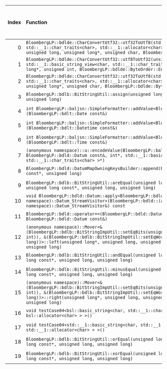 |   Index | Function                                                                                                                                                                                                                                                                                               |   Difference in number of lines |   Function size difference in bytes | Disassembly                                                                | Number of lines in assumed build   | Number of bytes in assumed build   | Number of lines in ignored build   | Number of bytes in ignored build   |
|--------:|:-------------------------------------------------------------------------------------------------------------------------------------------------------------------------------------------------------------------------------------------------------------------------------------------------------|--------------------------------:|------------------------------------:|:---------------------------------------------------------------------------|:-----------------------------------|:-----------------------------------|:-----------------------------------|:-----------------------------------|
|       0 | `BloombergLP::bdlde::CharConvertUtf32::utf32ToUtf8(std::__1::basic_string<char, std::__1::char_traits<char>, std::__1::allocator<char> >*, unsigned int const*, unsigned long, unsigned long*, unsigned char, BloombergLP::bdlde::ByteOrder::Enum)`                                                    |                               5 |                                  16 | [Assumed](0.assume.s.txt), [Ignored](0.none.s.txt), [Diff](0.diff.html)    | 432                                | 4,519,568                          | 416                                | 4,521,136                          |
|       1 | `BloombergLP::bdlde::CharConvertUtf32::utf8ToUtf32(unsigned int*, unsigned long, std::__1::basic_string_view<char, std::__1::char_traits<char> > const&, unsigned long*, unsigned int, BloombergLP::bdlde::ByteOrder::Enum)`                                                                           |                               4 |                                  64 | [Assumed](1.assume.s.txt), [Ignored](1.none.s.txt), [Diff](1.diff.html)    | 1,216                              | 4,517,088                          | 1,152                              | 4,518,736                          |
|       2 | `BloombergLP::bdlde::CharConvertUtf32::utf32ToUtf8(std::__1::basic_string<char, std::__1::char_traits<char>, std::__1::allocator<char> >*, unsigned int const*, unsigned long*, unsigned char, BloombergLP::bdlde::ByteOrder::Enum)`                                                                   |                               3 |                                   0 | [Assumed](2.assume.s.txt), [Ignored](2.none.s.txt), [Diff](2.diff.html)    | 400                                | 4,518,720                          | 400                                | 4,520,304                          |
|       3 | `BloombergLP::bdlb::BitStringUtil::assign(unsigned long*, unsigned long, bool, unsigned long)`                                                                                                                                                                                                         |                               1 |                                   0 | [Assumed](3.assume.s.txt), [Ignored](3.none.s.txt), [Diff](3.diff.html)    | 448                                | 4,466,096                          | 448                                | 4,466,560                          |
|       4 | `int BloombergLP::baljsn::SimpleFormatter::addValue<BloombergLP::bdlt::Date>(BloombergLP::bdlt::Date const&)`                                                                                                                                                                                          |                              -1 |                                   0 | [Assumed](4.assume.s.txt), [Ignored](4.none.s.txt), [Diff](4.diff.html)    | 288                                | 4,452,112                          | 288                                | 4,452,576                          |
|       5 | `int BloombergLP::baljsn::SimpleFormatter::addValue<BloombergLP::bdlt::Datetime>(BloombergLP::bdlt::Datetime const&)`                                                                                                                                                                                  |                              -1 |                                   0 | [Assumed](5.assume.s.txt), [Ignored](5.none.s.txt), [Diff](5.diff.html)    | 288                                | 4,452,688                          | 288                                | 4,453,152                          |
|       6 | `int BloombergLP::baljsn::SimpleFormatter::addValue<BloombergLP::bdlt::Time>(BloombergLP::bdlt::Time const&)`                                                                                                                                                                                          |                              -1 |                                   0 | [Assumed](6.assume.s.txt), [Ignored](6.none.s.txt), [Diff](6.diff.html)    | 288                                | 4,452,400                          | 288                                | 4,452,864                          |
|       7 | `(anonymous namespace)::u::encodeValue(BloombergLP::baljsn::SimpleFormatter*, BloombergLP::bdld::Datum const&, int*, std::__1::basic_string_view<char, std::__1::char_traits<char> >*)`                                                                                                                |                              -5 |                                 -32 | [Assumed](7.assume.s.txt), [Ignored](7.none.s.txt), [Diff](7.diff.html)    | 1,040                              | 4,448,432                          | 1,072                              | 4,448,864                          |
|       8 | `BloombergLP::bdld::DatumMapOwningKeysBuilder::append(BloombergLP::bdld::DatumMapEntry const*, unsigned long)`                                                                                                                                                                                         |                              -6 |                                 -16 | [Assumed](8.assume.s.txt), [Ignored](8.none.s.txt), [Diff](8.diff.html)    | 1,008                              | 4,513,072                          | 1,024                              | 4,514,704                          |
|       9 | `BloombergLP::bdlb::BitStringUtil::areEqual(unsigned long const*, unsigned long, unsigned long const*, unsigned long, unsigned long)`                                                                                                                                                                  |                              -8 |                                 -32 | [Assumed](9.assume.s.txt), [Ignored](9.none.s.txt), [Diff](9.diff.html)    | 496                                | 4,482,016                          | 528                                | 4,483,376                          |
|      10 | `void BloombergLP::bdld::Datum::apply<BloombergLP::bdld::(anonymous namespace)::Datum_StreamVisitor>(BloombergLP::bdld::(anonymous namespace)::Datum_StreamVisitor&) const`                                                                                                                            |                              -9 |                                 -32 | [Assumed](10.assume.s.txt), [Ignored](10.none.s.txt), [Diff](10.diff.html) | 1,632                              | 4,499,392                          | 1,664                              | 4,500,944                          |
|      11 | `BloombergLP::bdld::operator==(BloombergLP::bdld::Datum const&, BloombergLP::bdld::Datum const&)`                                                                                                                                                                                                      |                             -14 |                                 -48 | [Assumed](11.assume.s.txt), [Ignored](11.none.s.txt), [Diff](11.diff.html) | 1,568                              | 4,503,168                          | 1,616                              | 4,504,752                          |
|      12 | `(anonymous namespace)::Mover<&(BloombergLP::bdlb::BitStringImpUtil::setEqBits(unsigned long*, int, unsigned long, int)), &(BloombergLP::bdlb::BitStringImpUtil::setEqWord(unsigned long*, unsigned long))>::left(unsigned long*, unsigned long, unsigned long const*, unsigned long, unsigned long)`  |                             -16 |                                 -64 | [Assumed](12.assume.s.txt), [Ignored](12.none.s.txt), [Diff](12.diff.html) | 1,504                              | 4,477,792                          | 1,568                              | 4,478,944                          |
|      13 | `BloombergLP::bdlb::BitStringUtil::andEqual(unsigned long*, unsigned long, unsigned long const*, unsigned long, unsigned long)`                                                                                                                                                                        |                             -22 |                                 -80 | [Assumed](13.assume.s.txt), [Ignored](13.none.s.txt), [Diff](13.diff.html) | 2,784                              | 4,467,120                          | 2,864                              | 4,467,584                          |
|      14 | `BloombergLP::bdlb::BitStringUtil::minusEqual(unsigned long*, unsigned long, unsigned long const*, unsigned long, unsigned long)`                                                                                                                                                                      |                             -27 |                                 -96 | [Assumed](14.assume.s.txt), [Ignored](14.none.s.txt), [Diff](14.diff.html) | 2,464                              | 4,469,904                          | 2,560                              | 4,470,448                          |
|      15 | `(anonymous namespace)::Mover<&(BloombergLP::bdlb::BitStringImpUtil::setEqBits(unsigned long*, int, unsigned long, int)), &(BloombergLP::bdlb::BitStringImpUtil::setEqWord(unsigned long*, unsigned long))>::right(unsigned long*, unsigned long, unsigned long const*, unsigned long, unsigned long)` |                             -41 |                                -144 | [Assumed](15.assume.s.txt), [Ignored](15.none.s.txt), [Diff](15.diff.html) | 1,232                              | 4,479,328                          | 1,376                              | 4,480,544                          |
|      16 | `void testCase04<bsl::basic_string<char, std::__1::char_traits<char>, bsl::allocator<char> > >()`                                                                                                                                                                                                      |                             -48 |                                -160 | [Assumed](16.assume.s.txt), [Ignored](16.none.s.txt), [Diff](16.diff.html) | 23,040                             | 4,366,240                          | 23,200                             | 4,366,304                          |
|      17 | `void testCase04<std::__1::basic_string<char, std::__1::char_traits<char>, std::__1::allocator<char> > >()`                                                                                                                                                                                            |                             -50 |                                -192 | [Assumed](17.assume.s.txt), [Ignored](17.none.s.txt), [Diff](17.diff.html) | 21,424                             | 4,389,280                          | 21,616                             | 4,389,504                          |
|      18 | `BloombergLP::bdlb::BitStringUtil::orEqual(unsigned long*, unsigned long, unsigned long const*, unsigned long, unsigned long)`                                                                                                                                                                         |                             -77 |                                -256 | [Assumed](18.assume.s.txt), [Ignored](18.none.s.txt), [Diff](18.diff.html) | 2,656                              | 4,472,368                          | 2,912                              | 4,473,008                          |
|      19 | `BloombergLP::bdlb::BitStringUtil::xorEqual(unsigned long*, unsigned long, unsigned long const*, unsigned long, unsigned long)`                                                                                                                                                                        |                             -77 |                                -256 | [Assumed](19.assume.s.txt), [Ignored](19.none.s.txt), [Diff](19.diff.html) | 2,656                              | 4,475,024                          | 2,912                              | 4,475,920                          |